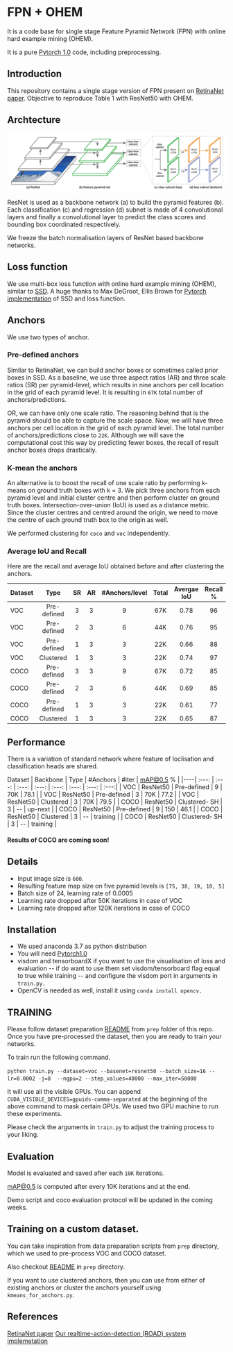 # FPN + OHEM

It is a code base for single stage Feature Pyramid Network (FPN) with online hard example mining (OHEM). 

It is a pure [Pytorch 1.0](https://pytorch.org/) code, including preprocessing.

## Introduction 

This repository contains a single stage version of FPN present on [RetinaNet paper](https://arxiv.org/pdf/1708.02002.pdf).
Objective to reproduce Table 1 with ResNet50 with OHEM.

## Archtecture 

![RetinaNet Structure](/figures/retinaNet.png)

ResNet is used as a backbone network (a) to build the pyramid features (b). 
Each classification (c) and regression (d) subnet is made of 4 convolutional layers and finally a convolutional layer to predict the class scores and bounding box coordinated respectively.

We freeze the batch normalisation layers of ResNet based backbone networks. 

## Loss function 
We use multi-box loss function with online hard example mining (OHEM), similar to [SSD](https://arxiv.org/pdf/1512.02325.pdf).
A huge thanks to Max DeGroot, Ellis Brown for [Pytorch implementation](https://github.com/amdegroot/ssd.pytorch) of SSD and loss function.


## Anchors
We use two types of anchor.
### Pre-defined anchors
Similar to RetinaNet, we can build anchor boxes or sometimes called prior boxes in SSD.
As a baseline, we use three aspect ratios (AR) and three scale ratios (SR) per pyramid-level, which results in nine anchors per cell location in the grid of each pyramid level.
It is resulting in `67K` total number of anchors/predictions. 

OR, we can have only one scale ratio. The reasoning behind that is the pyramid should be able to capture the scale space. 
Now, we will have three anchors per cell location in the grid of each pyramid level.
The total number of anchors/predictions close to `22K`. 
Although we will save the computational cost this way by predicting fewer boxes, the recall of result anchor boxes drops drastically.

### K-mean the anchors
An alternative is to boost the recall of one scale ratio by performing k-means on ground truth boxes with k = 3.
We pick three anchors from each pyramid level and initial cluster centre and then perform cluster on ground truth boxes.
Intersection-over-union (IoU) is used as a distance metric. 
Since the cluster centres and centred around the origin, we need to move the centre of each ground truth box to the origin as well.

We performed clustering for `coco` and `voc` independently.

### Average IoU and Recall
Here are the recall and average IoU obtained before and after clustering the anchors.

Dataset | Type | SR    | AR   | #Anchors/level | Total | Avergae IoU | Recall % |
|-------|:----: |:----:| :-----:  | :---:| :---:| :---:| :---: |
| VOC |  Pre-defined | 3    | 3   |  9     | 67K  |  0.78 | 96 |
| VOC |  Pre-defined | 2    | 3   |  6     | 44K  |  0.76 | 95 |
| VOC |  Pre-defined | 1    | 3   |  3     | 22K  |  0.66 | 88 |
| VOC |  Clustered   | 1    | 3   |  3     | 22K  |  0.74 | 97 |
| COCO |  Pre-defined | 3    | 3   |  9     | 67K  |  0.72 | 85 |
| COCO |  Pre-defined | 2    | 3   |  6     | 44K  |  0.69 | 85 |
| COCO |  Pre-defined | 1    | 3   |  3     | 22K  |  0.61 | 77 |
| COCO |  Clustered   | 1    | 3   |  3     | 22K  |  0.65 | 87 |


## Performance

There is a variation of standard network where feature of loclisation and classification heads are shared.

Dataset | Backbone | Type | #Anchors | #iter | mAP@0.5 % | 
|----| :---: | :---: | :---:  |  :---: | :---: | :---:  | :---:  | :---:|
| VOC | ResNet50 | Pre-defined | 9  | 70K  | 78.1 |
| VOC | ResNet50 | Pre-defined | 3 |  70K | 77.2 |
| VOC | ResNet50 | Clustered | 3 |  70K | 79.5 |
| COCO | ResNet50 | Clustered- SH | 3 | -- | up-next |
| COCO | ResNet50 | Pre-defined | 9 |  150 | 46.1 |
| COCO | ResNet50 | Clustered | 3 | -- | training |
| COCO | ResNet50 | Clustered- SH | 3 | -- | training |

#### Results of COCO are coming soon!
 
## Details
- Input image size is `600`.
- Resulting feature map size on five pyramid levels is `[75, 38, 19, 10, 5]` 
- Batch size of 24, learning rate of 0.0005
- Learning rate dropped after 50K iterations in case of VOC
- Learning rate dropped after 120K iterations in case of COCO



## Installation
- We used anaconda 3.7 as python distribution
- You will need [Pytorch1.0](https://pytorch.org/get-started/locally/)
- visdom and tensorboardX if you want to use the visualisation of loss and evaluation
  -- if do want to use them set visdom/tensorboard flag equal to true while training 
  -- and configure the visdom port in arguments in  `train.py.`
- OpenCV is needed as well, install it using `conda install opencv.`

## TRAINING
Please follow dataset preparation [README](https://github.com/gurkirt/FPN.pytorch/tree/master/prep) from `prep` folder of this repo.
Once you have pre-processed the dataset, then you are ready to train your networks.

To train run the following command. 

`python train.py --dataset=voc --basenet=resnet50 --batch_size=16 --lr=0.0002 -j=8  --ngpu=2 --step_values=40000 --max_iter=50000`

It will use all the visible GPUs. You can append `CUDA_VISIBLE_DEVICES=gpuids-comma-separated` at the beginning of the above command to mask certain GPUs. We used two GPU machine to run these experiments.

Please check the arguments in `train.py` to adjust the training process to your liking.

## Evaluation
Model is evaluated and saved after each `10K` iterations. 

mAP@0.5 is computed after every 10K iterations and at the end.

Demo script and coco evaluation protocol will be updated in the coming weeks.

## Training on a custom dataset.
You can take inspiration from data preparation scripts from `prep` directory, which we used to pre-process VOC and COCO dataset.

Also checkout [README](https://github.com/gurkirt/FPN.pytorch/tree/master/prep) in `prep` directory.

If you want to use clustered anchors, then you can use from either of existing anchors or cluster the anchors yourself using `kmeans_for_anchors.py`.

## References
[RetinaNet paper](https://arxiv.org/pdf/1708.02002.pdf)
[Our realtime-action-detection (ROAD) system implemetation](https://github.com/gurkirt/realtime-action-detection)